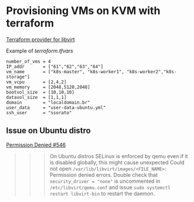 # Provisioning VMs on KVM with terraform

[Terraform provider for libvirt](https://github.com/dmacvicar/terraform-provider-libvirt)

Example of _terraform.tfvars_

```
number_of_vms = 4
IP_addr       = ["61","62","63","64"]
vm_name       = ["k8s-master", "k8s-worker1", "k8s-worker2","k8s-storage"]
vm_vcpu       = [2,4,2]
vm_memory     = [2048,5120,2048]
bootvol_size  = [10,10,10]
datavol_size  = [1,1,1]
domain        = "localdomain.br"
user_data     = "user-data-ubuntu.yml"
ssh_user      = "ssorato"
```

## Issue on Ubuntu distro

[Permission Denied #546](https://github.com/dmacvicar/terraform-provider-libvirt/issues/546)

>>> On Ubuntu distros SELinux is enforced by qemu even if it is disabled globally, this might cause unexpected Could not open `/var/lib/libvirt/images/<FILE_NAME>`: Permission denied errors. Double check that `security_driver = "none"` is uncommented in `/etc/libvirt/qemu.conf` and issue `sudo systemctl restart libvirt-bin` to restart the daemon.

